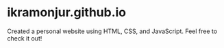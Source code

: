 # ikramonjur.github.io
Created a personal website using HTML, CSS, and JavaScript. Feel free to check it out!
